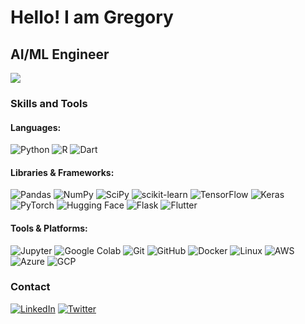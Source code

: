 # Hello! I am Gregory
## AI/ML Engineer

<a href="http://www.github.com/gregorymikuro"><img src="https://github-readme-streak-stats.herokuapp.com/?user=gregorymikuro&stroke=ffffff&background=1c1917&ring=10b981&fire=10b981&currStreakNum=ffffff&currStreakLabel=10b981&sideNums=ffffff&sideLabels=ffffff&dates=ffffff&hide_border=true" /></a>

### Skills and Tools
#### Languages:
![Python](https://img.shields.io/badge/Python-3776AB?style=for-the-badge&logo=python&logoColor=white)
![R](https://img.shields.io/badge/R-276DC3?style=for-the-badge&logo=r&logoColor=white)
![Dart](https://img.shields.io/badge/Dart-0175C2?style=for-the-badge&logo=dart&logoColor=white)

#### Libraries & Frameworks:
![Pandas](https://img.shields.io/badge/pandas-150458?style=for-the-badge&logo=pandas&logoColor=white)
![NumPy](https://img.shields.io/badge/numpy-013243?style=for-the-badge&logo=numpy&logoColor=white)
![SciPy](https://img.shields.io/badge/SciPy-8CAAE6?style=for-the-badge&logo=scipy&logoColor=white)
![scikit-learn](https://img.shields.io/badge/scikit--learn-F7931E?style=for-the-badge&logo=scikit-learn&logoColor=white)
![TensorFlow](https://img.shields.io/badge/TensorFlow-FF6F00?style=for-the-badge&logo=TensorFlow&logoColor=white)
![Keras](https://img.shields.io/badge/Keras-D00000?style=for-the-badge&logo=Keras&logoColor=white)
![PyTorch](https://img.shields.io/badge/PyTorch-EE4C2C?style=for-the-badge&logo=PyTorch&logoColor=white)
![Hugging Face](https://img.shields.io/badge/Hugging%20Face-FFCC00?style=for-the-badge&logo=hugging-face&logoColor=white)
![Flask](https://img.shields.io/badge/Flask-000000?style=for-the-badge&logo=flask&logoColor=white)
![Flutter](https://img.shields.io/badge/Flutter-02569B?style=for-the-badge&logo=flutter&logoColor=white)


#### Tools & Platforms:
![Jupyter](https://img.shields.io/badge/Jupyter-F37626?style=for-the-badge&logo=Jupyter&logoColor=white)
![Google Colab](https://img.shields.io/badge/Google%20Colab-F9AB00?style=for-the-badge&logo=google-colab&logoColor=white)
![Git](https://img.shields.io/badge/Git-F05032?style=for-the-badge&logo=git&logoColor=white)
![GitHub](https://img.shields.io/badge/GitHub-181717?style=for-the-badge&logo=github&logoColor=white)
![Docker](https://img.shields.io/badge/Docker-2496ED?style=for-the-badge&logo=docker&logoColor=white)
![Linux](https://img.shields.io/badge/Linux-FCC624?style=for-the-badge&logo=linux&logoColor=black)
![AWS](https://img.shields.io/badge/Amazon%20AWS-232F3E?style=for-the-badge&logo=Amazon%20AWS&logoColor=white)
![Azure](https://img.shields.io/badge/Microsoft%20Azure-0078D4?style=for-the-badge&logo=Microsoft%20Azure&logoColor=white)
![GCP](https://img.shields.io/badge/Google%20Cloud-4285F4?style=for-the-badge&logo=google-cloud&logoColor=white)

### Contact
[![LinkedIn](https://img.shields.io/badge/LinkedIn-0077B5?style=for-the-badge&logo=linkedin&logoColor=white)](https://www.linkedin.com/in/gregorymikuro)
[![Twitter](https://img.shields.io/badge/Twitter-1DA1F2?style=for-the-badge&logo=twitter&logoColor=white)](https://twitter.com/gregorymikuro)
